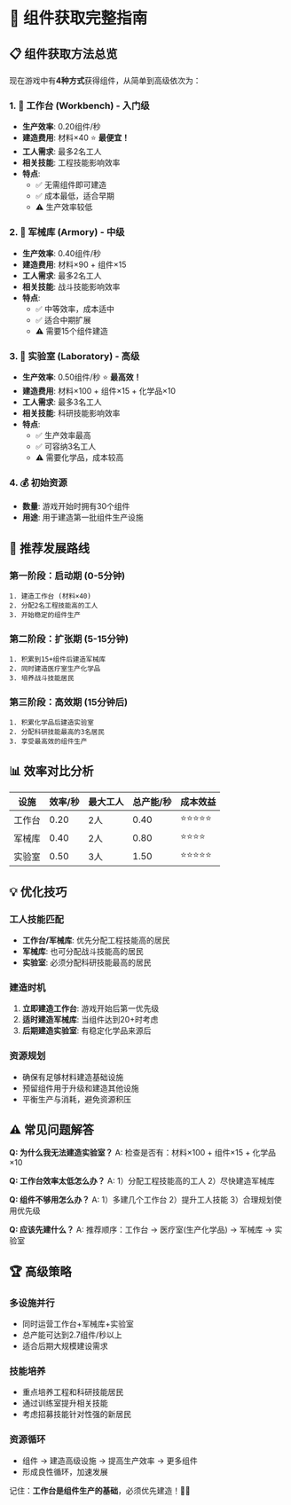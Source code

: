 # 🔧 组件获取完整指南

## 📋 组件获取方法总览

现在游戏中有**4种方式**获得组件，从简单到高级依次为：

### 1. 🔨 **工作台 (Workbench)** - 入门级
- **生产效率**: 0.20组件/秒
- **建造费用**: 材料×40 ⭐ **最便宜！**
- **工人需求**: 最多2名工人
- **相关技能**: 工程技能影响效率
- **特点**: 
  - ✅ 无需组件即可建造
  - ✅ 成本最低，适合早期
  - ⚠️ 生产效率较低

### 2. 🔫 **军械库 (Armory)** - 中级
- **生产效率**: 0.40组件/秒
- **建造费用**: 材料×90 + 组件×15
- **工人需求**: 最多2名工人
- **相关技能**: 战斗技能影响效率
- **特点**: 
  - ✅ 中等效率，成本适中
  - ✅ 适合中期扩展
  - ⚠️ 需要15个组件建造

### 3. 🧪 **实验室 (Laboratory)** - 高级
- **生产效率**: 0.50组件/秒 ⭐ **最高效！**
- **建造费用**: 材料×100 + 组件×15 + 化学品×10
- **工人需求**: 最多3名工人
- **相关技能**: 科研技能影响效率
- **特点**: 
  - ✅ 生产效率最高
  - ✅ 可容纳3名工人
  - ⚠️ 需要化学品，成本较高

### 4. 💰 **初始资源**
- **数量**: 游戏开始时拥有30个组件
- **用途**: 用于建造第一批组件生产设施

## 🎯 推荐发展路线

### 第一阶段：启动期 (0-5分钟)
```
1. 建造工作台 (材料×40)
2. 分配2名工程技能高的工人
3. 开始稳定的组件生产
```

### 第二阶段：扩张期 (5-15分钟)
```
1. 积累到15+组件后建造军械库
2. 同时建造医疗室生产化学品
3. 培养战斗技能居民
```

### 第三阶段：高效期 (15分钟后)
```
1. 积累化学品后建造实验室
2. 分配科研技能最高的3名居民
3. 享受最高效的组件生产
```

## 📊 效率对比分析

| 设施 | 效率/秒 | 最大工人 | 总产能/秒 | 成本效益 |
|------|---------|----------|-----------|----------|
| 工作台 | 0.20 | 2人 | 0.40 | ⭐⭐⭐⭐⭐ |
| 军械库 | 0.40 | 2人 | 0.80 | ⭐⭐⭐⭐ |
| 实验室 | 0.50 | 3人 | 1.50 | ⭐⭐⭐⭐⭐ |

## 💡 优化技巧

### 工人技能匹配
- **工作台/军械库**: 优先分配工程技能高的居民
- **军械库**: 也可分配战斗技能高的居民
- **实验室**: 必须分配科研技能最高的居民

### 建造时机
1. **立即建造工作台**: 游戏开始后第一优先级
2. **适时建造军械库**: 当组件达到20+时考虑
3. **后期建造实验室**: 有稳定化学品来源后

### 资源规划
- 确保有足够材料建造基础设施
- 预留组件用于升级和建造其他设施
- 平衡生产与消耗，避免资源积压

## ⚠️ 常见问题解答

**Q: 为什么我无法建造实验室？**
A: 检查是否有：材料×100 + 组件×15 + 化学品×10

**Q: 工作台效率太低怎么办？**
A: 1）分配工程技能高的工人 2）尽快建造军械库

**Q: 组件不够用怎么办？**
A: 1）多建几个工作台 2）提升工人技能 3）合理规划使用优先级

**Q: 应该先建什么？**
A: 推荐顺序：工作台 → 医疗室(生产化学品) → 军械库 → 实验室

## 🏆 高级策略

### 多设施并行
- 同时运营工作台+军械库+实验室
- 总产能可达到2.7组件/秒以上
- 适合后期大规模建设需求

### 技能培养
- 重点培养工程和科研技能居民
- 通过训练室提升相关技能
- 考虑招募技能针对性强的新居民

### 资源循环
- 组件 → 建造高级设施 → 提高生产效率 → 更多组件
- 形成良性循环，加速发展

记住：**工作台是组件生产的基础**，必须优先建造！🔨✨